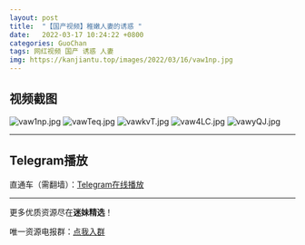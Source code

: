 ```yaml
---
layout: post
title:  "【国产视频】稚嫩人妻的诱惑 "
date:   2022-03-17 10:24:22 +0800
categories: GuoChan
tags: 网红视频 国产 诱惑 人妻
img: https://kanjiantu.top/images/2022/03/16/vaw1np.jpg
---
```



## 视频截图

![vaw1np.jpg](https://kanjiantu.top/images/2022/03/16/vaw1np.jpg)
![vawTeq.jpg](https://kanjiantu.top/images/2022/03/16/vawTeq.jpg)
![vawkvT.jpg](https://kanjiantu.top/images/2022/03/16/vawkvT.jpg)
![vaw4LC.jpg](https://kanjiantu.top/images/2022/03/16/vaw4LC.jpg)
![vawyQJ.jpg](https://kanjiantu.top/images/2022/03/16/vawyQJ.jpg)

* * *
## Telegram播放

直通车（需翻墙）：[Telegram在线播放](https://t.me/mimeijingxuan/92)

* * *
更多优质资源尽在**迷妹精选**！

唯一资源电报群：[点我入群](https://t.me/mimeijingxuan)



